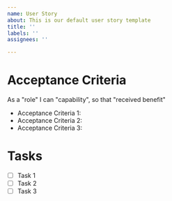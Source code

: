 ```yaml
---
name: User Story
about: This is our default user story template
title: ''
labels: ''
assignees: ''

---
```


# Acceptance Criteria

As a "role" I can "capability", so that "received benefit"

- Acceptance Criteria 1:
- Acceptance Criteria 2:
- Acceptance Criteria 3:


# Tasks

- [ ] Task 1
- [ ] Task 2
- [ ] Task 3
